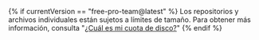 {% if currentVersion == "free-pro-team@latest" %}
Los repositorios y archivos individuales están sujetos a límites de tamaño. Para obtener más información, consulta "[¿Cuál es mi cuota de disco?](/articles/what-is-my-disk-quota)"
{% endif %}

